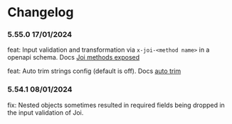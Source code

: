 # Changelog

### 5.55.0 17/01/2024
feat: Input validation and transformation via `x-joi-<method name>` in a openapi schema. Docs [Joi methods exposed](https://acr-lfr.github.io/generate-it/#/_pages/template-functions?id=joi-validation-amp-transformation)

feat: Auto trim strings config (default is off). Docs [auto trim](https://acr-lfr.github.io/generate-it/#/_pages/configuration?id=nodegenrc-joi-configuration)

### 5.54.1 08/01/2024
fix: Nested objects sometimes resulted in required fields being dropped in the input validation of Joi.

